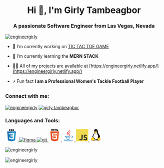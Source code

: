 <h1 align="center">Hi 👋, I'm Girly Tambeagbor</h1>
<h3 align="center">A passionate Software Engineer from Las Vegas, Nevada</h3>

<p align="left"> <a href="https://twitter.com/engineergirly" target="blank"><img src="https://img.shields.io/twitter/follow/engineergirly?logo=twitter&style=for-the-badge" alt="engineergirly" /></a> </p>

- 🔭 I’m currently working on [TIC TAC TOE GAME](https://github.com/EngineerGirly/Tic-Tac-Toe-Game)

- 🌱 I’m currently learning the **MERN STACK**

- 👨‍💻 All of my projects are available at [https://engineergirly.netlify.app/](https://engineergirly.netlify.app/)

- ⚡ Fun fact **I am a Professional Women's Tackle Football Player**

<h3 align="left">Connect with me:</h3>
<p align="left">
<a href="https://twitter.com/engineergirly" target="blank"><img align="center" src="https://raw.githubusercontent.com/rahuldkjain/github-profile-readme-generator/master/src/images/icons/Social/twitter.svg" alt="engineergirly" height="30" width="40" /></a>
<a href="https://linkedin.com/in/girly tambeagbor" target="blank"><img align="center" src="https://raw.githubusercontent.com/rahuldkjain/github-profile-readme-generator/master/src/images/icons/Social/linked-in-alt.svg" alt="girly tambeagbor" height="30" width="40" /></a>
</p>

<h3 align="left">Languages and Tools:</h3>
<p align="left"> <a href="https://www.w3schools.com/css/" target="_blank" rel="noreferrer"> <img src="https://raw.githubusercontent.com/devicons/devicon/master/icons/css3/css3-original-wordmark.svg" alt="css3" width="40" height="40"/> </a> <a href="https://www.figma.com/" target="_blank" rel="noreferrer"> <img src="https://www.vectorlogo.zone/logos/figma/figma-icon.svg" alt="figma" width="40" height="40"/> </a> <a href="https://git-scm.com/" target="_blank" rel="noreferrer"> <img src="https://www.vectorlogo.zone/logos/git-scm/git-scm-icon.svg" alt="git" width="40" height="40"/> </a> <a href="https://www.w3.org/html/" target="_blank" rel="noreferrer"> <img src="https://raw.githubusercontent.com/devicons/devicon/master/icons/html5/html5-original-wordmark.svg" alt="html5" width="40" height="40"/> </a> <a href="https://www.java.com" target="_blank" rel="noreferrer"> <img src="https://raw.githubusercontent.com/devicons/devicon/master/icons/java/java-original.svg" alt="java" width="40" height="40"/> </a> <a href="https://developer.mozilla.org/en-US/docs/Web/JavaScript" target="_blank" rel="noreferrer"> <img src="https://raw.githubusercontent.com/devicons/devicon/master/icons/javascript/javascript-original.svg" alt="javascript" width="40" height="40"/> </a> <a href="https://www.linux.org/" target="_blank" rel="noreferrer"> <img src="https://raw.githubusercontent.com/devicons/devicon/master/icons/linux/linux-original.svg" alt="linux" width="40" height="40"/> </a> </p>

<p><img align="center" src="https://github-readme-stats.vercel.app/api/top-langs?username=engineergirly&show_icons=true&locale=en&layout=compact" alt="engineergirly" /></p>

<p><img align="center" src="https://github-readme-streak-stats.herokuapp.com/?user=engineergirly&" alt="engineergirly" /></p>

